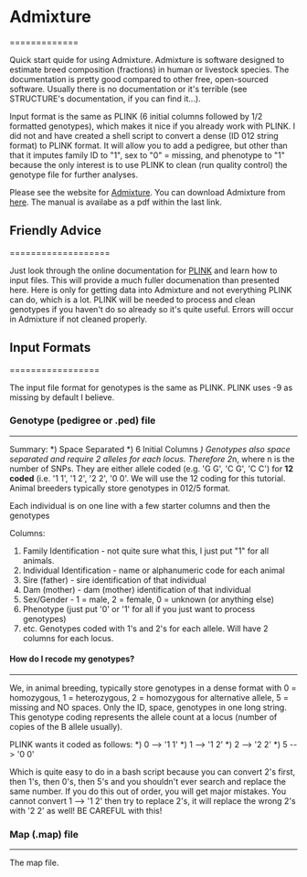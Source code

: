 # Admixture
=============

Quick start quide for using Admixture. Admixture is software designed to estimate breed composition (fractions) in human or livestock species. The documentation is pretty good compared to other free, open-sourced software. Usually there is no documentation or it's terrible (see STRUCTURE's documentation, if you can find it...). 

Input format is the same as PLINK (6 initial columns followed by 1/2 formatted genotypes), which makes it nice if you already work with PLINK. I did not and have created a shell script to convert a dense (ID 012 string format) to PLINK format. It will allow you to add a pedigree, but other than that it imputes family ID to "1", sex to "0" = missing, and phenotype to "1" because the only interest is to use PLINK to clean (run quality control) the genotype file for further analyses. 

Please see the website for [Admixture](http://software.genetics.ucla.edu/admixture/). You can download Admixture from [here](http://software.genetics.ucla.edu/admixture/download.html). The manual is availabe as a pdf within the last link. 

## Friendly Advice
===================

Just look through the online documentation for [PLINK](http://zzz.bwh.harvard.edu/plink/data.shtml#ped) and learn how to input files. This will provide a much fuller documenation than presented here. Here is only for getting data into Admixture and not everything PLINK can do, which is a lot. PLINK will be needed to process and clean genotypes if you haven't do so already so it's quite useful. Errors will occur in Admixture if not cleaned properly. 

## Input Formats
=================

The input file format for genotypes is the same as PLINK. PLINK uses -9 as missing by default I believe. 

### Genotype (pedigree or .ped) file
-------------------------------------

Summary:
*) Space Separated
*) 6 Initial Columns
*) Genotypes also space separated and require 2 alleles for each locus. Therefore 2*n, where n is the number of SNPs. They are either allele coded (e.g. 'G G', 'C G', 'C C') for **12 coded** (i.e. '1 1', '1 2', '2 2', '0 0'. We will use the 12 coding for this tutorial. Animal breeders typically store genotypes in 012/5 format. 

Each individual is on one line with a few starter columns and then the genotypes 

Columns:
1. Family Identification - not quite sure what this, I just put "1" for all animals. 
2. Individual Identification - name or alphanumeric code for each animal
3. Sire (father) - sire identification of that individual
4. Dam (mother) - dam (mother) identification of that individual
5. Sex/Gender - 1 = male, 2 = female, 0 = unknown (or anything else)
6. Phenotype (just put '0' or '1' for all if you just want to process genotypes)
7. etc. Genotypes coded with 1's and 2's for each allele. Will have 2 columns for each locus. 

#### How do I recode my genotypes?
----------------------------------

We, in animal breeding, typically store genotypes in a dense format with 0 = homozygous, 1 = heterozygous, 2 = homozygous for alternative allele, 5 = missing and NO spaces. Only the ID, space, genotypes in one long string. This genotype coding represents the allele count at a locus (number of copies of the B allele usually). 

PLINK wants it coded as follows:
*) 0 --> '1 1'
*) 1 --> '1 2'
*) 2 --> '2 2'
*) 5 --> '0 0'

Which is quite easy to do in a bash script because you can convert 2's first, then 1's, then 0's, then 5's and you shouldn't ever search and replace the same number. If you do this out of order, you will get major mistakes. You cannot convert 1 --> '1 2' then try to replace 2's, it will replace the wrong 2's with '2 2' as well! BE CAREFUL with this!

### Map (.map) file
---------------------

The map file. 




